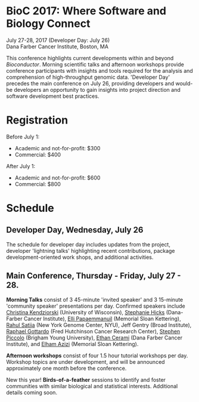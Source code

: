 # BioC 2017: Where Software and Biology Connect

July 27-28, 2017 (Developer Day: July 26)<br />
Dana Farber Cancer Institute, Boston, MA<br />

This conference highlights current developments within and beyond
_Bioconductor_. Morning scientific talks and afternoon workshops
provide conference participants with insights and tools required for
the analysis and comprehension of high-throughput genomic
data. 'Developer Day' precedes the main conference on July 26,
providing developers and would-be developers an opportunity to gain
insights into project direction and software development best
practices. 

# Registration

Before July 1:

- Academic and not-for-profit: $300
- Commercial: $400

After July 1:

- Academic and not-for-profit: $600
- Commercial: $800

# Schedule

## Developer Day, Wednesday, July 26

The schedule for developer day includes updates from the project,
developer 'lightning talks' highlighting recent contributions, package
development-oriented work shops, and additional activities.

## Main Conference, Thursday - Friday, July 27 - 28.

**Morning Talks** consist of 3 45-minute 'invited speaker' and 3
15-minute 'community speaker' presentations per day. Confirmed
speakers include
[Christina Kendziorski][] (University of Wisconsin),
[Stephanie Hicks][] (Dana-Farber Cancer Institute),
[Elli Papaemmanuil][] (Memorial Sloan Kettering),
[Rahul Satija][] (New York Genome Center, NYU),
Jeff Gentry (Broad Institute),
[Raphael Gottardo][] (Fred Hutchinson Cancer Research Center),
[Stephen Piccolo][] (Brigham Young University),
[Ethan Cerami][] (Dana Farber Cancer Institute),
and
[Elham Azizi][] (Memorial Sloan Kettering).

[Christina Kendziorski]: https://www.biostat.wisc.edu/~kendzior/
[Stephanie Hicks]: http://www.stephaniehicks.com/
[Elli Papaemmanuil]: https://www.mskcc.org/research-areas/labs/elli-papaemmanuil
[Rahul Satija]: http://satijalab.org/
[Jeff Gentry]: https://firecloud.org
[Raphael Gottardo]: https://www.fredhutch.org/en/labs/profiles/gottardo-raphael.html
[Stephen Piccolo]: https://piccolo.byu.edu/
[Ethan Cerami]: http://bcb.dfci.harvard.edu/knowledge-systems/
[Elham Azizi]: http://elhamazizi.info/

**Afternoon workshops** consist of four 1.5 hour tutorial workshops
per day. Workshop topics are under development, and will be announced
approximately one month before the conference.

New this year! **Birds-of-a-feather** sessions to identify and foster
communities with similar biological and statistical
interests. Additional details coming soon.
